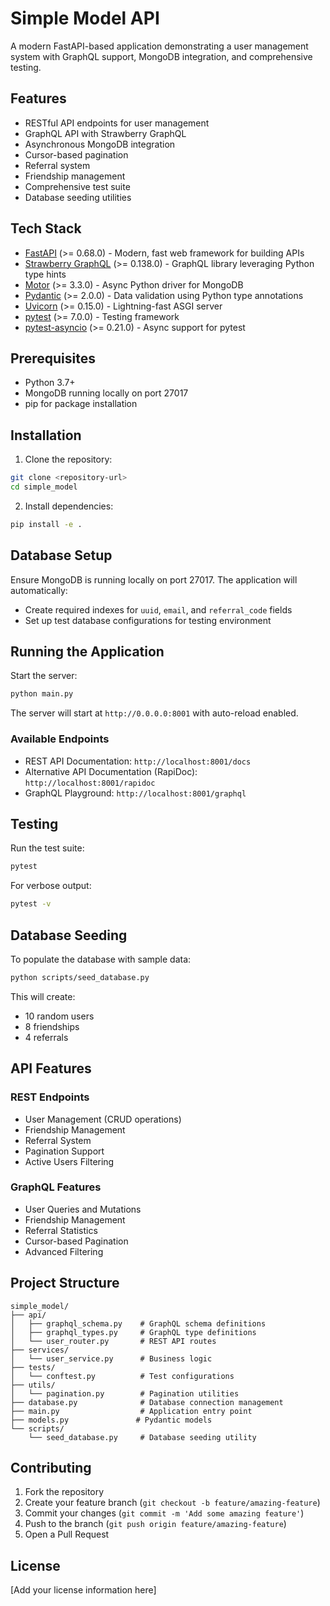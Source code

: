 
# Simple Model API

A modern FastAPI-based application demonstrating a user management system with GraphQL support, MongoDB integration, and comprehensive testing.

## Features

- RESTful API endpoints for user management
- GraphQL API with Strawberry GraphQL
- Asynchronous MongoDB integration
- Cursor-based pagination
- Referral system
- Friendship management
- Comprehensive test suite
- Database seeding utilities

## Tech Stack

- [FastAPI](https://fastapi.tiangolo.com/) (>= 0.68.0) - Modern, fast web framework for building APIs
- [Strawberry GraphQL](https://strawberry.rocks/) (>= 0.138.0) - GraphQL library leveraging Python type hints
- [Motor](https://motor.readthedocs.io/) (>= 3.3.0) - Async Python driver for MongoDB
- [Pydantic](https://docs.pydantic.dev/) (>= 2.0.0) - Data validation using Python type annotations
- [Uvicorn](https://www.uvicorn.org/) (>= 0.15.0) - Lightning-fast ASGI server
- [pytest](https://docs.pytest.org/) (>= 7.0.0) - Testing framework
- [pytest-asyncio](https://pytest-asyncio.readthedocs.io/) (>= 0.21.0) - Async support for pytest

## Prerequisites

- Python 3.7+
- MongoDB running locally on port 27017
- pip for package installation

## Installation

1. Clone the repository:
```bash
git clone <repository-url>
cd simple_model
```

2. Install dependencies:
```bash
pip install -e .
```

## Database Setup

Ensure MongoDB is running locally on port 27017. The application will automatically:
- Create required indexes for `uuid`, `email`, and `referral_code` fields
- Set up test database configurations for testing environment

## Running the Application

Start the server:
```bash
python main.py
```

The server will start at `http://0.0.0.0:8001` with auto-reload enabled.

### Available Endpoints

- REST API Documentation: `http://localhost:8001/docs`
- Alternative API Documentation (RapiDoc): `http://localhost:8001/rapidoc`
- GraphQL Playground: `http://localhost:8001/graphql`

## Testing

Run the test suite:
```bash
pytest
```

For verbose output:
```bash
pytest -v
```

## Database Seeding

To populate the database with sample data:
```bash
python scripts/seed_database.py
```

This will create:
- 10 random users
- 8 friendships
- 4 referrals

## API Features

### REST Endpoints

- User Management (CRUD operations)
- Friendship Management
- Referral System
- Pagination Support
- Active Users Filtering

### GraphQL Features

- User Queries and Mutations
- Friendship Management
- Referral Statistics
- Cursor-based Pagination
- Advanced Filtering

## Project Structure

```
simple_model/
├── api/
│   ├── graphql_schema.py    # GraphQL schema definitions
│   ├── graphql_types.py     # GraphQL type definitions
│   └── user_router.py       # REST API routes
├── services/
│   └── user_service.py      # Business logic
├── tests/
│   └── conftest.py          # Test configurations
├── utils/
│   └── pagination.py        # Pagination utilities
├── database.py              # Database connection management
├── main.py                  # Application entry point
├── models.py               # Pydantic models
└── scripts/
    └── seed_database.py     # Database seeding utility
```

## Contributing

1. Fork the repository
2. Create your feature branch (`git checkout -b feature/amazing-feature`)
3. Commit your changes (`git commit -m 'Add some amazing feature'`)
4. Push to the branch (`git push origin feature/amazing-feature`)
5. Open a Pull Request

## License

[Add your license information here]
